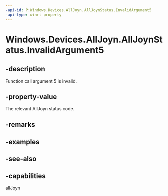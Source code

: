 ```yaml
---
-api-id: P:Windows.Devices.AllJoyn.AllJoynStatus.InvalidArgument5
-api-type: winrt property
---
```


<!-- Property syntax
public int InvalidArgument5 { get; }
-->

# Windows.Devices.AllJoyn.AllJoynStatus.InvalidArgument5

## -description
Function call argument 5 is invalid.



## -property-value
The relevant AllJoyn status code.

## -remarks

## -examples

## -see-also


## -capabilities
allJoyn